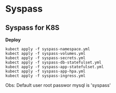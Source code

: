 # Syspass

## Syspass for K8S

 
 **Deploy**
 

    kubect apply -f syspass-namespace.yml
    kubect apply -f syspass-volumes.yml
    kubect apply -f syspass-secrets.yml
    kubect apply -f syspass-db-statefulset.yml 
    kubect apply -f syspass-app-statefulset.yml
    kubect apply -f syspass-app-hpa.yml 
    kubect apply -f syspass-ingress.yml

Obs: Default  user root passwor mysql is 'syspass'
 

